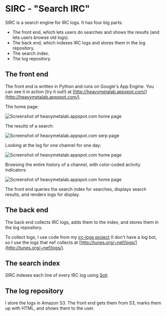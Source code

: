 SIRC - "Search IRC"
===================

SIRC is a search engine for IRC logs.  It has four big parts:

* The front end, which lets users do searches and shows the results (and lets users browse old logs).
* The back end, which indexes IRC logs and stores them in the log repository.
* The search index.
* The log repository.

The front end
-------------

The front end is written in Python and runs on Google's App Engine.
You can see it in action (try it out!) at
[http://heavymetalab.appspot.com/](http://heavymetalab.appspot.com/).

The home page:

![Screenshot of heavymetalab.appspot.com home page](https://github.com/wiseman/sirc/raw/master/screenshots/sirc-home.png "Home page")

The results of a search:

![Screenshot of heavymetalab.appspot.com serp page](https://github.com/wiseman/sirc/raw/master/screenshots/sirc-serp.png "SERP page")

Looking at the log for one channel for one day:

![Screenshot of heavymetalab.appspot.com home page](https://github.com/wiseman/sirc/raw/master/screenshots/sirc-log.png "Log page")

Browsing the entire history of a channel, with color-coded activity indicators:

![Screenshot of heavymetalab.appspot.com home page](https://github.com/wiseman/sirc/raw/master/screenshots/sirc-browse.png "Browsing page")

The front end queries the search index for searches, displays search
results, and renders logs for display.

The back end
------------

The back end collects IRC logs, adds them to the index, and stores them in the log repository.

To collect logs, I use code from my [irc-logs
project](http://code.google.com/p/irc-logs/) (I don't have a log bot,
so I use the logs that nef collects at
[http://tunes.org/~nef/logs/](http://tunes.org/~nef/logs/).

The search index
----------------

SIRC indexes each line of every IRC log using [Solr](http://lucene.apache.org/solr/).

The log repository
------------------

I store the logs in Amazon S3.  The front end gets them from S3, marks them up with HTML, and shows them to the user.

